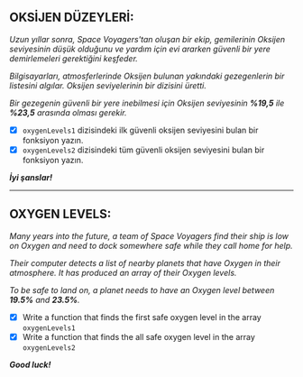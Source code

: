## OKSİJEN DÜZEYLERİ:

*Uzun yıllar sonra, Space Voyagers'tan oluşan bir ekip, gemilerinin Oksijen seviyesinin düşük olduğunu ve yardım için evi ararken güvenli bir yere demirlemeleri gerektiğini keşfeder.*

*Bilgisayarları, atmosferlerinde Oksijen bulunan yakındaki gezegenlerin bir listesini algılar. Oksijen seviyelerinin bir dizisini üretti.*

*Bir gezegenin güvenli bir yere inebilmesi için Oksijen seviyesinin **%19,5** ile **%23,5** arasında olması gerekir.*

* [X] `oxygenLevels1` dizisindeki ilk güvenli oksijen seviyesini bulan bir fonksiyon yazın.
* [X] `oxygenLevels2` dizisindeki tüm güvenli oksijen seviyesini bulan bir fonksiyon yazın.

***İyi şanslar!***

---

## OXYGEN LEVELS:

*Many years into the future, a team of Space Voyagers find their ship is low on Oxygen and need to dock somewhere safe while they call home for help.*

*Their computer detects a list of nearby planets that have Oxygen in their atmosphere. It has produced an array of their Oxygen levels.*

*To be safe to land on, a planet needs to have an Oxygen level between **19.5%** and **23.5%**.*

* [X] Write a function that finds the first safe oxygen level in the array `oxygenLevels1`
* [X] Write a function that finds the all safe oxygen level in the array `oxygenLevels2`

***Good luck!***
